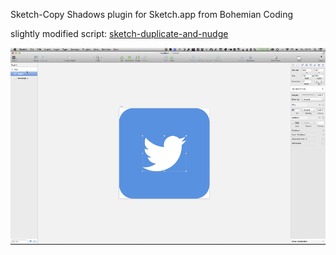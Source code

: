 Sketch-Copy Shadows plugin for Sketch.app from Bohemian Coding

slightly modified script: [sketch-duplicate-and-nudge](https://github.com/bomberstudios/sketch-duplicate-and-nudge)

![view](./img/lsh.gif)